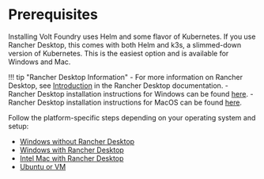 # Prerequisites

Installing Volt Foundry uses Helm and some flavor of Kubernetes. If you use Rancher Desktop, this comes with both Helm and k3s, a slimmed-down version of Kubernetes. This is the easiest option and is available for Windows and Mac.

!!! tip "Rancher Desktop Information"
    - For more information on Rancher Desktop, see [Introduction](https://docs.rancherdesktop.io/) in the Rancher Desktop documentation.
    - Rancher Desktop installation instructions for Windows can be found [here](https://docs.rancherdesktop.io/getting-started/installation/#windows).
    - Rancher Desktop installation instructions for MacOS can be found [here](https://docs.rancherdesktop.io/getting-started/installation/#macos).

Follow the platform-specific steps depending on your operating system and setup:

- [Windows without Rancher Desktop](./windows-basic.md)
- [Windows with Rancher Desktop](./windows-rancher.md)
- [Intel Mac with Rancher Desktop](./mac.md)
- [Ubuntu or VM](./ubuntu.md)